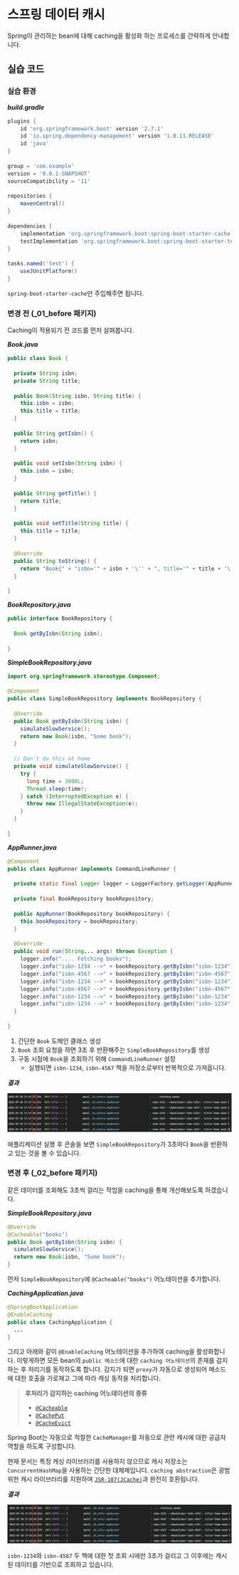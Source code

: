 # 스프링 데이터 캐시

Spring이 관리하는 bean에 대해 caching을 활성화 하는 프로세스를 간략하게 안내합니다.



## 실습 코드

### 실습 환경

***build.gradle***

```groovy
plugins {
    id 'org.springframework.boot' version '2.7.1'
    id 'io.spring.dependency-management' version '1.0.11.RELEASE'
    id 'java'
}

group = 'com.example'
version = '0.0.1-SNAPSHOT'
sourceCompatibility = '11'

repositories {
    mavenCentral()
}

dependencies {
    implementation 'org.springframework.boot:spring-boot-starter-cache'
    testImplementation 'org.springframework.boot:spring-boot-starter-test'
}

tasks.named('test') {
    useJUnitPlatform()
}
```

`spring-boot-starter-cache`만 주입해주면 됩니다.



### 변경 전 (_01_before 패키지)

Caching이 적용되기 전 코드를 먼저 살펴봅니다.



***Book.java***

```java
public class Book {

  private String isbn;
  private String title;

  public Book(String isbn, String title) {
    this.isbn = isbn;
    this.title = title;
  }

  public String getIsbn() {
    return isbn;
  }

  public void setIsbn(String isbn) {
    this.isbn = isbn;
  }

  public String getTitle() {
    return title;
  }

  public void setTitle(String title) {
    this.title = title;
  }

  @Override
  public String toString() {
    return "Book{" + "isbn='" + isbn + '\'' + ", title='" + title + '\'' + '}';
  }

}
```

***BookRepository.java***

```java
public interface BookRepository {

  Book getByIsbn(String isbn);

}
```

***SimpleBookRepository.java***

```java
import org.springframework.stereotype.Component;

@Component
public class SimpleBookRepository implements BookRepository {

  @Override
  public Book getByIsbn(String isbn) {
    simulateSlowService();
    return new Book(isbn, "Some book");
  }

  // Don't do this at home
  private void simulateSlowService() {
    try {
      long time = 3000L;
      Thread.sleep(time);
    } catch (InterruptedException e) {
      throw new IllegalStateException(e);
    }
  }

}
```

***AppRunner.java***

```java
@Component
public class AppRunner implements CommandLineRunner {

  private static final Logger logger = LoggerFactory.getLogger(AppRunner.class);

  private final BookRepository bookRepository;

  public AppRunner(BookRepository bookRepository) {
    this.bookRepository = bookRepository;
  }

  @Override
  public void run(String... args) throws Exception {
    logger.info(".... Fetching books");
    logger.info("isbn-1234 -->" + bookRepository.getByIsbn("isbn-1234"));
    logger.info("isbn-4567 -->" + bookRepository.getByIsbn("isbn-4567"));
    logger.info("isbn-1234 -->" + bookRepository.getByIsbn("isbn-1234"));
    logger.info("isbn-4567 -->" + bookRepository.getByIsbn("isbn-4567"));
    logger.info("isbn-1234 -->" + bookRepository.getByIsbn("isbn-1234"));
    logger.info("isbn-1234 -->" + bookRepository.getByIsbn("isbn-1234"));
  }

}
```

1. 간단한 `Book` 도메인 클래스 생성
2. `Book` 조회 요청을 하면 3초 후 반환해주는 `SimpleBookRepository`를 생성
3. 구동 시점에 `Book`을 조회하기 위해 `CommandLineRunner` 설정
   - 실행되면 `isbn-1234`, `isbn-4567` 책을 저장소로부터 반복적으로 가져옵니다.



***결과***

![image-20220718174909706](images/image-20220718174909706.png)

애플리케이션 실행 후 콘솔을 보면 `SimpleBookRepository`가 3초마다 `Book`을 반환하고 있는 것을 볼 수 있습니다.



### 변경 후 (_02_before 패키지)

같은 데이터를 조회해도 3초씩 걸리는 작업을 caching을 통해 개선해보도록 하겠습니다.



***SimpleBookRepository.java***

```java
@Override
@Cacheable("books")
public Book getByIsbn(String isbn) {
  simulateSlowService();
  return new Book(isbn, "Some book");
}
```

먼저 `SimpleBookRepository`에 `@Cacheable("books")` 어노테이션을 추가합니다.



***CachingApplication.java***

```java
@SpringBootApplication
@EnableCaching
public class CachingApplication {
  ...
}
```

그리고 아래와 같이 `@EnableCaching` 어노테이션을 추가하여 caching을 활성화합니다. 이렇게하면 모든 bean의 `public 메소드`에 대한 `caching 어노테이션`의 존재를 감지하는 후 처리기를 동작하도록 합니다. 감지가 되면 `proxy`가 자동으로 생성되어 메소드에 대한 호출을 가로채고 그에 따라 캐싱 동작을 처리합니다.

> **후처리가 감지하는 caching 어노테이션의 종류**
>
> - [`@Cacheable`](https://docs.spring.io/spring/docs/current/javadoc-api/org/springframework/cache/annotation/Cacheable.html)
> - [`@CachePut`](https://docs.spring.io/spring/docs/current/javadoc-api/org/springframework/cache/annotation/CachePut.html) 
> - [`@CacheEvict`](https://docs.spring.io/spring/docs/current/javadoc-api/org/springframework/cache/annotation/CacheEvict.html) 

Spring Boot는 자동으로 적절한 `CacheManager`를 자동으로 관련 캐시에 대한 공급자 역할을 하도록 구성합니다.

현재 문서는 특정 캐싱 라이브러리를 사용하지 않으므로 캐시 저장소는 `ConcurrentHashMap`을 사용하는 간단한 대체제입니다. `caching abstraction`은 광범위한 캐시 라이브러리를 지원하며 [`JSR-107(JCache)`](https://www.jcp.org/en/jsr/detail?id=107)과 완전히 호환됩니다.



***결과***

![image-20220718175315288](images/image-20220718175315288.png)

`isbn-1234`와 `isbn-4567` 두 책에 대한 첫 조회 시에만 3초가 걸리고 그 이후에는 캐시된 데이터를 기반으로 조회하고 있습니다.